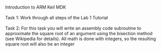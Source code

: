 Introduction to ARM Keil MDK <br/> <br/> 
Task 1: Work through all steps of the Lab 1 Tutorial <br/> <br/> 
Task 2: For this task you will write an assembly code subroutine to approximate the square root
of an argument using the bisection method (see Wikipedia for details). All math is done with
integers, so the resulting square root will also be an integer
